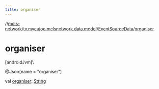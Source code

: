 ```yaml
---
title: organiser
---
```

//[mcls-network](../../../index.html)/[tv.mycujoo.mclsnetwork.data.model](../index.html)/[EventSourceData](index.html)/[organiser](organiser.html)



# organiser



[androidJvm]\




@Json(name = &quot;organiser&quot;)



val [organiser](organiser.html): [String](https://kotlinlang.org/api/latest/jvm/stdlib/kotlin/-string/index.html)




